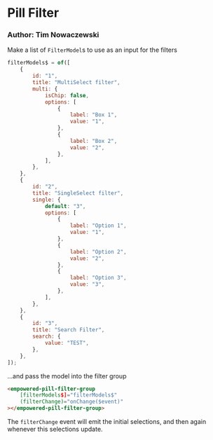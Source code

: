 # Pill Filter

### Author: Tim Nowaczewski

Make a list of `FilterModel`s to use as an input for the filters

```javascript
filterModels$ = of([
    {
        id: "1",
        title: "MultiSelect filter",
        multi: {
            isChip: false,
            options: [
                {
                    label: "Box 1",
                    value: "1",
                },
                {
                    label: "Box 2",
                    value: "2",
                },
            ],
        },
    },
    {
        id: "2",
        title: "SingleSelect filter",
        single: {
            default: "3",
            options: [
                {
                    label: "Option 1",
                    value: "1",
                },
                {
                    label: "Option 2",
                    value: "2",
                },
                {
                    label: "Option 3",
                    value: "3",
                },
            ],
        },
    },
    {
        id: "3",
        title: "Search Filter",
        search: {
            value: "TEST",
        },
    },
]);
```

...and pass the model into the filter group

```html
<empowered-pill-filter-group
    [filterModels$]="filterModels$"
    (filterChange)="onChange($event)"
></empowered-pill-filter-group>
```

The `filterChange` event will emit the initial selections, and then again whenever this selections update.
